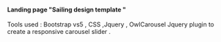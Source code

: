 #### Landing page "Sailing design template " 
Tools used :  Bootstrap vs5 , CSS ,Jquery , OwlCarousel Jquery plugin
to create a responsive carousel slider . 
